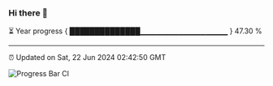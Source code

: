 ### Hi there 👋

⏳ Year progress { ██████████████▁▁▁▁▁▁▁▁▁▁▁▁▁▁▁▁ } 47.30 %

---

⏰ Updated on Sat, 22 Jun 2024 02:42:50 GMT

![Progress Bar CI](https://github.com/IshwaranRudhara/GIT-ACTION/workflows/Progress%20Bar%20CI/badge.svg)
